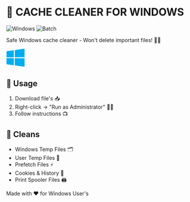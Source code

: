 # 🧹 CACHE CLEANER FOR WINDOWS

![Windows](https://img.shields.io/badge/Windows-0078D6?style=for-the-badge&logo=windows&logoColor=white)
![Batch](https://img.shields.io/badge/Batch-4D4D4D?style=for-the-badge&logo=windows-terminal&logoColor=white)

Safe Windows cache cleaner - Won't delete important files! 💾✨

<img src="https://raw.githubusercontent.com/devicons/devicon/master/icons/windows8/windows8-original.svg" alt="Windows" width="50" height="50"/>

## 🚀 Usage
1. Download file's 📥
2. Right-click → "Run as Administrator" 👨‍💻
3. Follow instructions 📺

## 🎯 Cleans
- Windows Temp Files 🗂️
- User Temp Files 📁
- Prefetch Files ⚡
- Cookies & History 🍪
- Print Spooler Files 🖨️

Made with ❤️ for Windows User's 
